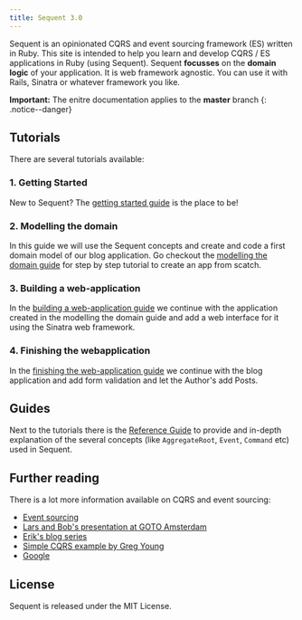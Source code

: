 ```yaml
---
title: Sequent 3.0
---
```


Sequent is an opinionated CQRS and event sourcing framework (ES) written in Ruby. This site is intended
to help you learn and develop CQRS / ES applications in Ruby (using Sequent).
Sequent **focusses** on the **domain logic** of your application. It is web framework agnostic.
You can use it with Rails, Sinatra or whatever framework you like.

**Important:** The enitre documentation applies to the **master**
branch
{: .notice--danger}

## Tutorials

There are several tutorials available:

### 1. Getting Started

New to Sequent? The [getting started guide](/docs/getting-started.html) is the place to be!

### 2. Modelling the domain

In this guide we will use the Sequent concepts and create and code a first domain model
of our blog application. Go checkout the [modelling the domain guide](/docs/modelling-the-domain.html)
for step by step tutorial to create an app from scatch.

### 3. Building a web-application

In the [building a web-application guide](/docs/building-a-web-application.html) we continue with the
application created in the modelling the domain guide and add a web interface for it using the Sinatra
web framework.

### 4. Finishing the webapplication
In the [finishing the web-application guide](/docs/finishing-the-web-application.html) we continue with
the blog application and add form validation and let the Author's add Posts.

## Guides

Next to the tutorials there is the [Reference Guide](/docs/concepts.html) to provide and
in-depth explanation of the several concepts (like `AggregateRoot`, `Event`, `Command` etc) used in Sequent.

## Further reading

There is a lot more information available on CQRS and event sourcing:

- [Event sourcing](http://martinfowler.com/eaaDev/EventSourcing.html)
- [Lars and Bob's presentation at GOTO Amsterdam](http://gotocon.com/dl/goto-amsterdam-2013/slides/BobForma_and_LarsVonk_EventSourcingInProductionSystems.pdf)
- [Erik's blog series](http://blog.zilverline.com/2011/02/10/towards-an-immutable-domain-model-monads-part-5/)
- [Simple CQRS example by Greg Young](https://github.com/gregoryyoung/m-r)
- [Google](http://www.google.nl/search?ie=UTF-8&q=cqrs+event+sourcing)

## License

Sequent is released under the MIT License.

